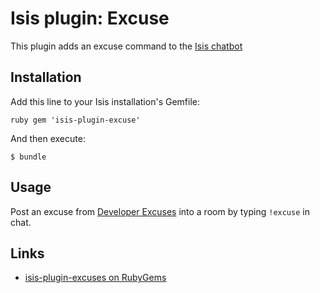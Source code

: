 # Isis plugin: Excuse

This plugin adds an excuse command to the [Isis chatbot](https://github.com/silentgrowl/isis)

## Installation

Add this line to your Isis installation's Gemfile:

``ruby
gem 'isis-plugin-excuse'
``

And then execute:

    $ bundle

## Usage

Post an excuse from [Developer Excuses](http://developerexcuses.com/) into a room by typing ```!excuse``` in chat.

## Links

* [isis-plugin-excuses on RubyGems](https://rubygems.org/gems/isis-plugin-excuses)
